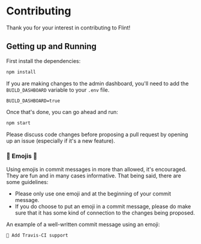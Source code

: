 # Contributing

Thank you for your interest in contributing to Flint!

## Getting up and Running

First install the dependencies:

```bash
npm install
```

If you are making changes to the admin dashboard, you'll need to add the `BUILD_DASHBOARD` variable to your `.env` file.

```
BUILD_DASHBOARD=true
```

Once that's done, you can go ahead and run:

```bash
npm start
```

Please discuss code changes before proposing a pull request by opening up an issue (especially if it's a new feature).

### 🎉 Emojis 🍆

Using emojis in commit messages in more than allowed, it's encouraged. They are fun and in many cases informative. That being said, there are some guidelines:
* Please only use one emoji and at the beginning of your commit message.
* If you do choose to put an emoji in a commit message, please do make sure that it has some kind of connection to the changes being proposed.

An example of a well-written commit message using an emoji:

```bash
👷 Add Travis-CI support
```
